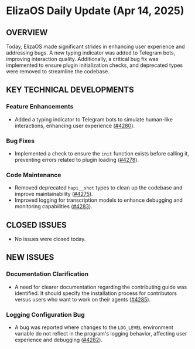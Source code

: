 # ElizaOS Daily Update (Apr 14, 2025)

## OVERVIEW 
Today, ElizaOS made significant strides in enhancing user experience and addressing bugs. A new typing indicator was added to Telegram bots, improving interaction quality. Additionally, a critical bug fix was implemented to ensure plugin initialization checks, and deprecated types were removed to streamline the codebase.

## KEY TECHNICAL DEVELOPMENTS

### Feature Enhancements
- Added a typing indicator to Telegram bots to simulate human-like interactions, enhancing user experience ([#4280](https://github.com/elizaos/eliza/pull/4280)).

### Bug Fixes
- Implemented a check to ensure the `init` function exists before calling it, preventing errors related to plugin loading ([#4278](https://github.com/elizaos/eliza/pull/4278)).

### Code Maintenance
- Removed deprecated `hapi__shot` types to clean up the codebase and improve maintainability ([#4275](https://github.com/elizaos/eliza/pull/4275)).
- Improved logging for transcription models to enhance debugging and monitoring capabilities ([#4283](https://github.com/elizaos/eliza/pull/4283)).

## CLOSED ISSUES
- No issues were closed today.

## NEW ISSUES

### Documentation Clarification
- A need for clearer documentation regarding the contributing guide was identified. It should specify the installation process for contributors versus users who want to work on their agents ([#4285](https://github.com/elizaos/eliza/issues/4285)).

### Logging Configuration Bug
- A bug was reported where changes to the `LOG_LEVEL` environment variable do not reflect in the program's logging behavior, affecting user experience and debugging ([#4282](https://github.com/elizaos/eliza/issues/4282)).